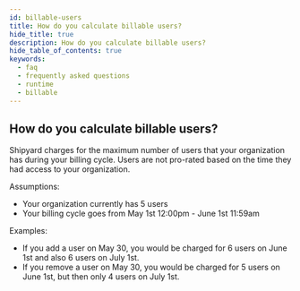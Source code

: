 ```yaml
---
id: billable-users
title: How do you calculate billable users?
hide_title: true
description: How do you calculate billable users?
hide_table_of_contents: true
keywords:
  - faq
  - frequently asked questions
  - runtime
  - billable
---
```



## How do you calculate billable users?

Shipyard charges for the maximum number of users that your organization has during your billing cycle. Users are not pro-rated based on the time they had access to your organization.
 
Assumptions:
- Your organization currently has 5 users
- Your billing cycle goes from May 1st 12:00pm - June 1st 11:59am

Examples:
- If you add a user on May 30, you would be charged for 6 users on June 1st and also 6 users on July 1st.
- If you remove a user on May 30, you would be charged for 5 users on June 1st, but then only 4 users on July 1st.